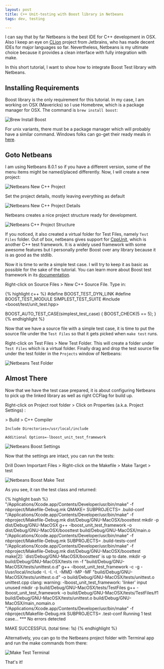 ```yaml
---
layout: post
title: C++ Unit-testing with Boost library in Netbeans
tags: dev, testing

---
```


I can say that by far Netbeans is the best IDE for C++ development in OSX. Also I keep an eye on [CLion](https://www.jetbrains.com/clion/ "CLion") project from Jetbrains, who has made decent IDEs for major languages so far. Nevertheless, Netbeans is my ultimate choice because it provides a clean interface with fully integration with make. 

In this short tutorial, I want to show how to integrate Boost Test library with Netbeans.

## Installing Requirements ##

Boost library is the only requirement for this tutorial. In my case, I am working on OSX (Mavericks) so I use Homebrew, which is a package manager for OSX. The command is `brew install boost`:

![Brew Install Boost](/public/images/2014/11/brew-install-boost.png)

For unix variants, there must be a package manager which will probably have a similar command. Windows folks can go-get their ready meals in [here](http://sourceforge.net/projects/boost/files/boost-binaries "Boost SF binaries download").


## Goto Netbeans ##

I am using Netbeans 8.0.1 so if you have a different version, some of the menu items might be named/placed differently. Now, I will create a new project:

![Netbeans New C++ Project](/public/images/2014/11/netbeans-new-c++-project.png)
 
 Set the project details, mostly leaving everything as default
 
![Netbeans New C++ Project Details](/public/images/2014/11/netbeans-new-c++-project-details.png)
 
Netbeans creates a nice project structure ready for development.
 
![Netbeans C++ Project Structure](/public/images/2014/11/netbeans-c++-project-structure.png)
 
If you noticed, it also created a virtual folder for Test Files, namely `Test Files` folder. Out of box, netbeans gives support for [CppUnit](http://sourceforge.net/projects/cppunit/, "CppUnit SF page"), which is another C++ test framework. It is a widely used framework with some awesome features but I personally prefer Boost over any library because it is as good as the stdlib.
 
Now it is time to write a simple test case. I will try to keep it as basic as possible for the sake of the tutorial. You can learn more about Boost test framework in its [documentation](http://www.boost.org/doc/libs/1_57_0/libs/test/doc/html/index.html "Boost Test Documentation for version 1.57").
 
Right-click on Source Files > New C++ Source File. Type in:
 
{% highlight c++ %}
#define BOOST_TEST_DYN_LINK
#define BOOST_TEST_MODULE SIMPLEST_TEST_SUITE
#include <boost/test/unit_test.hpp>

 
BOOST_AUTO_TEST_CASE(simplest_test_case)
{
    BOOST_CHECK(5 == 5);
}
{% endhighlight %}

Now that we have a source file with a simple test case, it is time to put the source file under the `Test Files` so that it gets picked when `make test` runs.

Right-click on Test Files > New Test Folder. This will create a folder under `Test Files` which is a virtual folder. Finally drag and drop the test source file under the test folder in the `Projects` window of Netbeans:

![Netbeans Test Folder](/public/images/2014/11/netbeans-test-folder.png)

## Almost There ##

Now that we have the test case prepared, it is about configuring Netbeans to pick up the linked library as well as right CCFlag for build up.

Right-click on Project root folder > Click on Properties (a.k.a. Project Settings) :

\> Build > C++ Compiler

`Include Directories=/usr/local/include`

`Additional Options=-lboost_unit_test_framework`

![Netbeans Boost Settings](/public/images/2014/11/netbeans-boost-settings.png)
 
 Now that the settings are intact, you can run the tests:
 
 Drill Down Important Files > Right-click on the Makefile > Make Target > test
 
![Netbeans Boost Make Test](/public/images/2014/11/netbeans-boost-make-test.png)

As you see, it ran the test class and returned:

{% highlight bash %}
"/Applications/Xcode.app/Contents/Developer/usr/bin/make" -f nbproject/Makefile-Debug.mk QMAKE= SUBPROJECTS= .build-conf
"/Applications/Xcode.app/Contents/Developer/usr/bin/make"  -f nbproject/Makefile-Debug.mk dist/Debug/GNU-MacOSX/boosttest
mkdir -p dist/Debug/GNU-MacOSX
g++ -lboost_unit_test_framework    -o dist/Debug/GNU-MacOSX/boosttest build/Debug/GNU-MacOSX/main.o 
"/Applications/Xcode.app/Contents/Developer/usr/bin/make" -f nbproject/Makefile-Debug.mk SUBPROJECTS= .build-tests-conf
"/Applications/Xcode.app/Contents/Developer/usr/bin/make"  -f nbproject/Makefile-Debug.mk dist/Debug/GNU-MacOSX/boosttest
make[2]: `dist/Debug/GNU-MacOSX/boosttest' is up to date.
mkdir -p build/Debug/GNU-MacOSX/tests
rm -f "build/Debug/GNU-MacOSX/tests/unittest.o.d"
g++ -lboost_unit_test_framework   -c -g -I/usr/local/include -I. -I. -I. -MMD -MP -MF "build/Debug/GNU-MacOSX/tests/unittest.o.d" -o build/Debug/GNU-MacOSX/tests/unittest.o unittest.cpp
clang: warning: -lboost_unit_test_framework: 'linker' input unused
mkdir -p build/Debug/GNU-MacOSX/tests/TestFiles
g++ -lboost_unit_test_framework      -o build/Debug/GNU-MacOSX/tests/TestFiles/f1 build/Debug/GNU-MacOSX/tests/unittest.o build/Debug/GNU-MacOSX/main_nomain.o  
"/Applications/Xcode.app/Contents/Developer/usr/bin/make" -f nbproject/Makefile-Debug.mk SUBPROJECTS= .test-conf
Running 1 test case...
*** No errors detected

MAKE SUCCESSFUL (total time: 1s)
{% endhighlight %}

Alternatively, you can go to the Netbeans project folder with Terminal app and run the make commands from there:

![Make Test Terminal](/public/images/2014/11/make-test-terminal.png)

That's it!